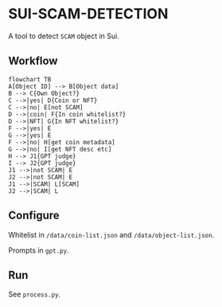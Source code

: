 # SUI-SCAM-DETECTION

A tool to detect `SCAM` object in Sui.

## Workflow

```mermaid
flowchart TB
A[Object ID] --> B[Object data]
B --> C{Own Object?}
C -->|yes| D{Coin or NFT}
C -->|no| E[not SCAM]
D -->|coin| F{In coin whitelist?}
D -->|NFT| G{In NFT whitelist?}
F -->|yes| E
G -->|yes| E
F -->|no| H[get coin metadata]
G -->|no| I[get NFT desc etc]
H --> J1{GPT judge}
I --> J2{GPT judge}
J1 -->|not SCAM| E
J2 -->|not SCAM| E
J1 -->|SCAM| L[SCAM]
J2 -->|SCAM| L
```

## Configure

Whitelist in `/data/coin-list.json` and `/data/object-list.json`.

Prompts in `gpt.py`.

## Run

See `process.py`.
